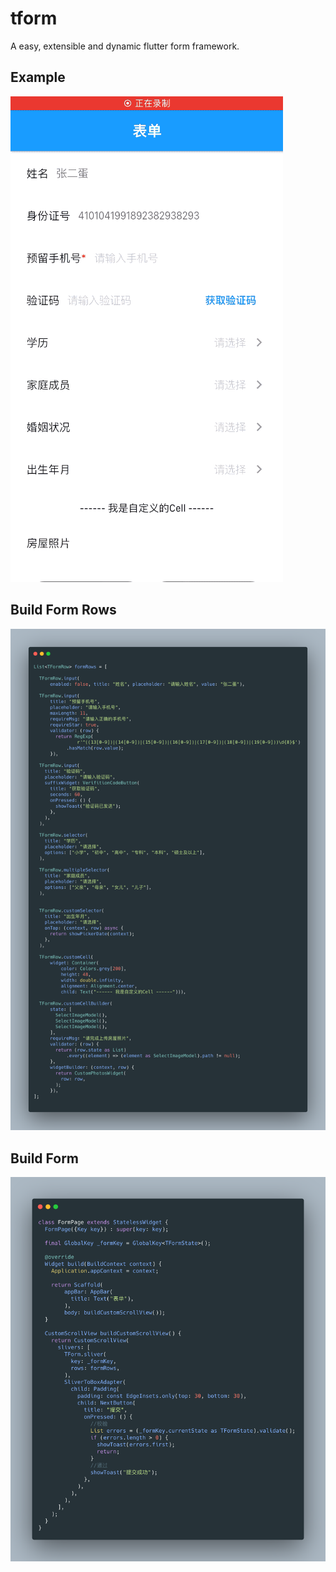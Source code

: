 # tform

A easy, extensible and dynamic flutter form framework.

## Example
![avatar](./raw/demo.gif)

## Build Form Rows
![avatar](./raw/carbon_rows.png)

## Build Form
![avatar](./raw/carbon_page.png)
